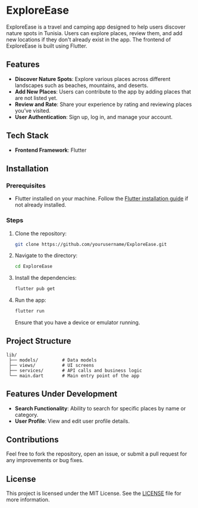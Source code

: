 # ExploreEase

ExploreEase is a travel and camping app designed to help users discover nature spots in Tunisia. Users can explore places, review them, and add new locations if they don't already exist in the app. The frontend of ExploreEase is built using Flutter.

## Features

- **Discover Nature Spots**: Explore various places across different landscapes such as beaches, mountains, and deserts.
- **Add New Places**: Users can contribute to the app by adding places that are not listed yet.
- **Review and Rate**: Share your experience by rating and reviewing places you’ve visited.
- **User Authentication**: Sign up, log in, and manage your account.

## Tech Stack

- **Frontend Framework**: Flutter

## Installation

### Prerequisites

- Flutter installed on your machine. Follow the [Flutter installation guide](https://flutter.dev/docs/get-started/install) if not already installed.

### Steps

1. Clone the repository:

   ```bash
   git clone https://github.com/yourusername/ExploreEase.git
   ```

2. Navigate to the directory:

   ```bash
   cd ExploreEase
   ```

3. Install the dependencies:

   ```bash
   flutter pub get
   ```

4. Run the app:

   ```bash
   flutter run
   ```

   Ensure that you have a device or emulator running.

## Project Structure

```
lib/
 ├── models/         # Data models
 ├── views/          # UI screens
 ├── services/       # API calls and business logic
 └── main.dart       # Main entry point of the app
```

## Features Under Development

- **Search Functionality**: Ability to search for specific places by name or category.
- **User Profile**: View and edit user profile details.

## Contributions

Feel free to fork the repository, open an issue, or submit a pull request for any improvements or bug fixes.

## License

This project is licensed under the MIT License. See the [LICENSE](LICENSE) file for more information.